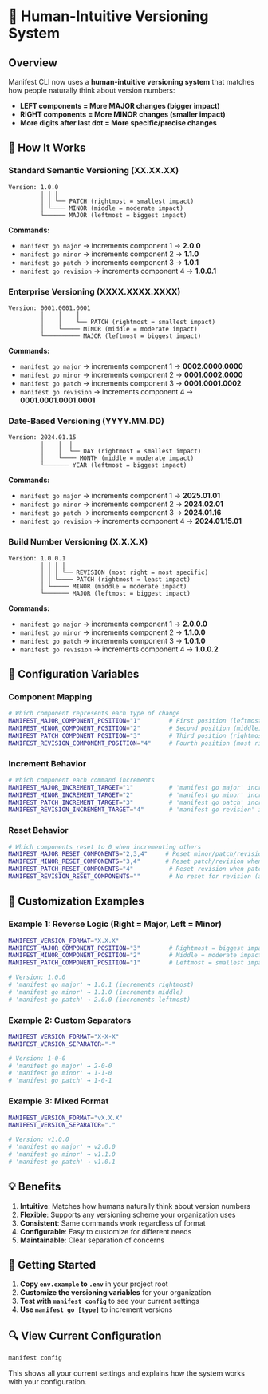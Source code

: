 # 🧠 Human-Intuitive Versioning System

## Overview

Manifest CLI now uses a **human-intuitive versioning system** that matches how people naturally think about version numbers:

- **LEFT components = More MAJOR changes (bigger impact)**
- **RIGHT components = More MINOR changes (smaller impact)**
- **More digits after last dot = More specific/precise changes**

## 🎯 How It Works

### Standard Semantic Versioning (XX.XX.XX)

```
Version: 1.0.0
         │ │ │
         │ │ └── PATCH (rightmost = smallest impact)
         │ └──── MINOR (middle = moderate impact)
         └────── MAJOR (leftmost = biggest impact)
```

**Commands:**
- `manifest go major` → increments component 1 → **2.0.0**
- `manifest go minor` → increments component 2 → **1.1.0**
- `manifest go patch` → increments component 3 → **1.0.1**
- `manifest go revision` → increments component 4 → **1.0.0.1**

### Enterprise Versioning (XXXX.XXXX.XXXX)

```
Version: 0001.0001.0001
         │    │    │
         │    │    └── PATCH (rightmost = smallest impact)
         │    └───── MINOR (middle = moderate impact)
         └────────── MAJOR (leftmost = biggest impact)
```

**Commands:**
- `manifest go major` → increments component 1 → **0002.0000.0000**
- `manifest go minor` → increments component 2 → **0001.0002.0000**
- `manifest go patch` → increments component 3 → **0001.0001.0002**
- `manifest go revision` → increments component 4 → **0001.0001.0001.0001**

### Date-Based Versioning (YYYY.MM.DD)

```
Version: 2024.01.15
         │    │  │
         │    │  └── DAY (rightmost = smallest impact)
         │    └──── MONTH (middle = moderate impact)
         └─────── YEAR (leftmost = biggest impact)
```

**Commands:**
- `manifest go major` → increments component 1 → **2025.01.01**
- `manifest go minor` → increments component 2 → **2024.02.01**
- `manifest go patch` → increments component 3 → **2024.01.16**
- `manifest go revision` → increments component 4 → **2024.01.15.01**

### Build Number Versioning (X.X.X.X)

```
Version: 1.0.0.1
         │ │ │ │
         │ │ │ └── REVISION (most right = most specific)
         │ │ └──── PATCH (rightmost = least impact)
         │ └───── MINOR (middle = moderate impact)
         └─────── MAJOR (leftmost = biggest impact)
```

**Commands:**
- `manifest go major` → increments component 1 → **2.0.0.0**
- `manifest go minor` → increments component 2 → **1.1.0.0**
- `manifest go patch` → increments component 3 → **1.0.1.0**
- `manifest go revision` → increments component 4 → **1.0.0.2**

## 🔧 Configuration Variables

### Component Mapping
```bash
# Which component represents each type of change
MANIFEST_MAJOR_COMPONENT_POSITION="1"        # First position (leftmost)
MANIFEST_MINOR_COMPONENT_POSITION="2"        # Second position (middle)
MANIFEST_PATCH_COMPONENT_POSITION="3"        # Third position (rightmost)
MANIFEST_REVISION_COMPONENT_POSITION="4"     # Fourth position (most right)
```

### Increment Behavior
```bash
# Which component each command increments
MANIFEST_MAJOR_INCREMENT_TARGET="1"          # 'manifest go major' increments this
MANIFEST_MINOR_INCREMENT_TARGET="2"          # 'manifest go minor' increments this
MANIFEST_PATCH_INCREMENT_TARGET="3"          # 'manifest go patch' increments this
MANIFEST_REVISION_INCREMENT_TARGET="4"       # 'manifest go revision' increments this
```

### Reset Behavior
```bash
# Which components reset to 0 when incrementing others
MANIFEST_MAJOR_RESET_COMPONENTS="2,3,4"     # Reset minor/patch/revision when major changes
MANIFEST_MINOR_RESET_COMPONENTS="3,4"       # Reset patch/revision when minor changes
MANIFEST_PATCH_RESET_COMPONENTS="4"          # Reset revision when patch changes
MANIFEST_REVISION_RESET_COMPONENTS=""        # No reset for revision (additive)
```

## 🎨 Customization Examples

### Example 1: Reverse Logic (Right = Major, Left = Minor)
```bash
MANIFEST_VERSION_FORMAT="X.X.X"
MANIFEST_MAJOR_COMPONENT_POSITION="3"        # Rightmost = biggest impact
MANIFEST_MINOR_COMPONENT_POSITION="2"        # Middle = moderate impact
MANIFEST_PATCH_COMPONENT_POSITION="1"        # Leftmost = smallest impact

# Version: 1.0.0
# 'manifest go major' → 1.0.1 (increments rightmost)
# 'manifest go minor' → 1.1.0 (increments middle)
# 'manifest go patch' → 2.0.0 (increments leftmost)
```

### Example 2: Custom Separators
```bash
MANIFEST_VERSION_FORMAT="X-X-X"
MANIFEST_VERSION_SEPARATOR="-"

# Version: 1-0-0
# 'manifest go major' → 2-0-0
# 'manifest go minor' → 1-1-0
# 'manifest go patch' → 1-0-1
```

### Example 3: Mixed Format
```bash
MANIFEST_VERSION_FORMAT="vX.X.X"
MANIFEST_VERSION_SEPARATOR="."

# Version: v1.0.0
# 'manifest go major' → v2.0.0
# 'manifest go minor' → v1.1.0
# 'manifest go patch' → v1.0.1
```

## 💡 Benefits

1. **Intuitive**: Matches how humans naturally think about version numbers
2. **Flexible**: Supports any versioning scheme your organization uses
3. **Consistent**: Same commands work regardless of format
4. **Configurable**: Easy to customize for different needs
5. **Maintainable**: Clear separation of concerns

## 🚀 Getting Started

1. **Copy `env.example` to `.env`** in your project root
2. **Customize the versioning variables** for your organization
3. **Test with `manifest config`** to see your current settings
4. **Use `manifest go [type]`** to increment versions

## 🔍 View Current Configuration

```bash
manifest config
```

This shows all your current settings and explains how the system works with your configuration.
